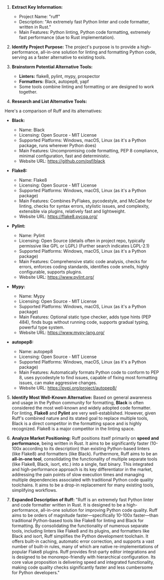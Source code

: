 1.  **Extract Key Information:**
    *   Project Name: "ruff"
    *   Description: "An extremely fast Python linter and code formatter, written in Rust."
    *   Main Features: Python linting, Python code formatting, extremely fast performance (due to Rust implementation).

2.  **Identify Project Purpose:**
    The project's purpose is to provide a high-performance, all-in-one solution for linting and formatting Python code, serving as a faster alternative to existing tools.

3.  **Brainstorm Potential Alternative Tools:**
    *   **Linters:** flake8, pylint, mypy, prospector
    *   **Formatters:** Black, autopep8, yapf
    *   Some tools combine linting and formatting or are designed to work together.

4.  **Research and List Alternative Tools:**

Here's a comparison of Ruff and its alternatives:

*   **Black:**
    *   Name: Black
    *   Licensing: Open Source - MIT License
    *   Supported Platforms: Windows, macOS, Linux (as it's a Python package, runs wherever Python does)
    *   Main Features: Uncompromising code formatting, PEP 8 compliance, minimal configuration, fast and deterministic.
    *   Website URL: https://github.com/psf/black

*   **Flake8:**
    *   Name: Flake8
    *   Licensing: Open Source - MIT License
    *   Supported Platforms: Windows, macOS, Linux (as it's a Python package)
    *   Main Features: Combines PyFlakes, pycodestyle, and McCabe for linting, checks for syntax errors, stylistic issues, and complexity, extensible via plugins, relatively fast and lightweight.
    *   Website URL: https://flake8.pycqa.org/

*   **Pylint:**
    *   Name: Pylint
    *   Licensing: Open Source (details often in project repo, typically permissive like GPL or LGPL) (Further search indicates LGPL-2.1)
    *   Supported Platforms: Windows, macOS, Linux (as it's a Python package)
    *   Main Features: Comprehensive static code analysis, checks for errors, enforces coding standards, identifies code smells, highly configurable, supports plugins.
    *   Website URL: https://www.pylint.org/

*   **Mypy:**
    *   Name: Mypy
    *   Licensing: Open Source - MIT License
    *   Supported Platforms: Windows, macOS, Linux (as it's a Python package)
    *   Main Features: Optional static type checker, adds type hints (PEP 484), finds bugs without running code, supports gradual typing, powerful type system.
    *   Website URL: https://www.mypy-lang.org/

*   **autopep8:**
    *   Name: autopep8
    *   Licensing: Open Source - MIT License
    *   Supported Platforms: Windows, macOS, Linux (as it's a Python package)
    *   Main Features: Automatically formats Python code to conform to PEP 8, uses pycodestyle to find issues, capable of fixing most formatting issues, can make aggressive changes.
    *   Website URL: https://pypi.org/project/autopep8/

5.  **Identify Most Well-Known Alternative:**
    Based on general awareness and usage in the Python community for formatting, **Black** is often considered the most well-known and widely adopted code formatter. For linting, **Flake8** and **Pylint** are very well-established. However, given Ruff's combined nature and its stated goal to replace multiple tools, Black is a direct competitor in the formatting space and is highly recognized. Flake8 is a major competitor in the linting space.

6.  **Analyze Market Positioning:**
    Ruff positions itself primarily on **speed and performance**, being written in Rust. It aims to be significantly faster (10-100x according to its description) than existing Python-based linters (like Flake8) and formatters (like Black). Furthermore, Ruff aims to be an **all-in-one tool**, consolidating the functionality of multiple separate tools (like Flake8, Black, isort, etc.) into a single, fast binary. This integrated and high-performance approach is its key differentiator in the market, addressing the pain points of slow execution times and managing multiple dependencies associated with traditional Python code quality toolchains. It aims to be a drop-in replacement for many existing tools, simplifying workflows.

7.  **Expanded Description of Ruff:**
    "Ruff is an extremely fast Python linter and code formatter written in Rust. It is designed to be a high-performance, all-in-one solution for improving Python code quality. Ruff aims to be orders of magnitude faster—specifically 10-100x faster—than traditional Python-based tools like Flake8 for linting and Black for formatting. By consolidating the functionality of numerous separate tools, including linters like Flake8 and its plugins, and formatters like Black and isort, Ruff simplifies the Python development toolchain. It offers built-in caching, automatic error correction, and supports a vast number of built-in rules, many of which are native re-implementations of popular Flake8 plugins. Ruff provides first-party editor integrations and is designed to be monorepo-friendly with hierarchical configuration. Its core value proposition is delivering speed and integrated functionality, making code quality checks significantly faster and less cumbersome for Python developers."